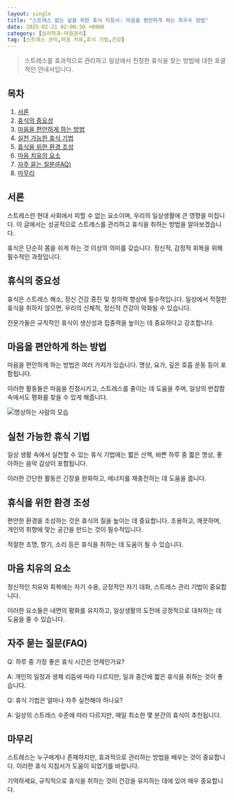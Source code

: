 ```yaml
---
layout: single
title: "스트레스 없는 삶을 위한 휴식 지침서: 마음을 편안하게 하는 최우수 방법"
date: 2025-02-21 02:00:58 +0900
category: [심리학과-마음관리]
tag: [스트레스 관리,마음 치유,휴식 기법,건강]
---
```

  
> 스트레스를 효과적으로 관리하고 일상에서 진정한 휴식을 찾는 방법에 대한 포괄적인 안내서입니다.

## 목차
1. [서론](#서론)
2. [휴식의 중요성](#휴식의-중요성)
3. [마음을 편안하게 하는 방법](#마음을-편안하게-하는-방법)
4. [실천 가능한 휴식 기법](#실천-가능한-휴식-기법)
5. [휴식을 위한 환경 조성](#휴식을-위한-환경-조성)
6. [마음 치유의 요소](#마음-치유의-요소)
7. [자주 묻는 질문(FAQ)](#자주-묻는-질문faq)
8. [마무리](#마무리)

## 서론

스트레스란 현대 사회에서 피할 수 없는 요소이며, 우리의 일상생활에 큰 영향을 미칩니다. 이 글에서는 성공적으로 스트레스를 관리하고 휴식을 취하는 방법을 알아보겠습니다.


휴식은 단순히 몸을 쉬게 하는 것 이상의 의미를 갖습니다. 정신적, 감정적 회복을 위해 필수적인 과정입니다.



## 휴식의 중요성

휴식은 스트레스 해소, 정신 건강 증진 및 창의력 향상에 필수적입니다. 일상에서 적절한 휴식을 취하지 않으면, 우리의 신체적, 정신적 건강이 악화될 수 있습니다.


전문가들은 규칙적인 휴식이 생산성과 집중력을 높이는 데 중요하다고 강조합니다.



## 마음을 편안하게 하는 방법

마음을 편안하게 하는 방법은 여러 가지가 있습니다. 명상, 요가, 깊은 호흡 운동 등이 포함됩니다.


이러한 활동들은 마음을 진정시키고, 스트레스를 줄이는 데 도움을 주며, 일상의 번잡함 속에서도 평화를 찾을 수 있게 해줍니다.


![명상하는 사람의 모습](undefined)



## 실천 가능한 휴식 기법

일상 생활 속에서 실천할 수 있는 휴식 기법에는 짧은 산책, 바쁜 하루 중 짧은 명상, 좋아하는 음악 감상이 포함됩니다.


이러한 간단한 활동은 긴장을 완화하고, 에너지를 재충전하는 데 도움을 줍니다.



## 휴식을 위한 환경 조성

편안한 환경을 조성하는 것은 휴식의 질을 높이는 데 중요합니다. 조용하고, 깨끗하며, 개인의 취향에 맞는 공간을 만드는 것이 필수적입니다.


적절한 조명, 향기, 소리 등은 휴식을 취하는 데 도움이 될 수 있습니다.



## 마음 치유의 요소

정신적인 치유와 회복에는 자기 수용, 긍정적인 자기 대화, 스트레스 관리 기법이 중요합니다.


이러한 요소들은 내면의 평화를 유지하고, 일상생활의 도전에 긍정적으로 대처하는 데 도움을 줄 수 있습니다.



## 자주 묻는 질문(FAQ)

Q: 하루 중 가장 좋은 휴식 시간은 언제인가요?


A: 개인의 일정과 생체 리듬에 따라 다르지만, 일과 중간에 짧은 휴식을 취하는 것이 좋습니다.


Q: 휴식 기법은 얼마나 자주 실천해야 하나요?


A: 일상의 스트레스 수준에 따라 다르지만, 매일 최소한 몇 분간의 휴식이 추천됩니다.



## 마무리

스트레스는 누구에게나 존재하지만, 효과적으로 관리하는 방법을 배우는 것이 중요합니다. 이러한 휴식 지침서가 도움이 되었기를 바랍니다.


기억하세요, 규칙적으로 휴식을 취하는 것이 건강을 유지하는 데에 있어 매우 중요합니다.

